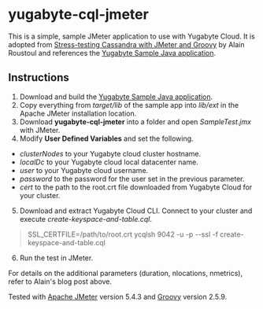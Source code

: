 # yugabyte-cql-jmeter

This is a simple, sample JMeter application to use with Yugabyte Cloud. It is adopted from [Stress-testing Cassandra with JMeter and Groovy](https://medium.com/@alain.rastoul/jmeter-groovy-testing-cassandra-2269a9df6f0e) by Alain Roustoul and references the [Yugabyte Sample Java application](https://docs.yugabyte.com/preview/yugabyte-cloud/cloud-examples/connect-ycql-application/#write-a-sample-java-application).

## Instructions

1. Download and build the [Yugabyte Sample Java application](https://docs.yugabyte.com/preview/yugabyte-cloud/cloud-examples/connect-ycql-application/#write-a-sample-java-application).
2. Copy everything from *target/lib* of the sample app into *lib/ext* in the Apache JMeter installation location.
3. Download **yugabyte-cql-jmeter** into a folder and open *SampleTest.jmx* with JMeter.
4. Modify **User Defined Variables** and set the following.
* *clusterNodes* to your Yugabyte cloud cluster hostname.
* *localDc* to your Yugabyte cloud local datacenter name.
* *user* to your Yugabyte cloud username.
* *password* to the password for the user set in the previous parameter.
* *cert* to the path to the root.crt file downloaded from Yugabyte Cloud for your cluster.
5. Download and extract Yugabyte Cloud CLI. Connect to your cluster and execute *create-keyspace-and-table.cql*.
> SSL_CERTFILE=/path/to/root.crt ycqlsh <CLUSTER HOSTNAME> 9042 -u <USER> -p <PASSWORD> --ssl -f create-keyspace-and-table.cql
6. Run the test in JMeter.

For details on the additional parameters (duration, nlocations, nmetrics), refer to Alain's blog post above.

Tested with [Apache JMeter](https://jmeter.apache.org/) version 5.4.3 and [Groovy](https://groovy-lang.org/) version 2.5.9.